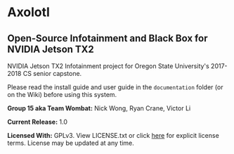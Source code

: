 # Axolotl
## Open-Source Infotainment and Black Box for NVIDIA Jetson TX2

NVIDIA Jetson TX2 Infotainment project for Oregon State University's 2017-2018 CS senior capstone.

Please read the install guide and user guide in the `documentation` folder (or on the Wiki) before using this system.

__Group 15 aka Team Wombat:__ Nick Wong, Ryan Crane, Victor Li

__Current Release:__ 1.0

__Licensed With:__ GPLv3. View LICENSE.txt or click [here](https://www.gnu.org/licenses/gpl-3.0.en.html) for explicit license terms. License may be updated at any time.
